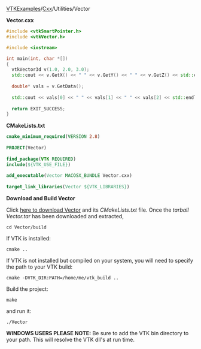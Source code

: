 [VTKExamples](/home/)/[Cxx](/Cxx)/Utilities/Vector

**Vector.cxx**
```c++
#include <vtkSmartPointer.h>
#include <vtkVector.h>

#include <iostream>

int main(int, char *[])
{
  vtkVector3d v(1.0, 2.0, 3.0);
  std::cout << v.GetX() << " " << v.GetY() << " " << v.GetZ() << std::endl;
    
  double* vals = v.GetData();
  
  std::cout << vals[0] << " " << vals[1] << " " << vals[2] << std::endl;
  
  return EXIT_SUCCESS;
}
```
**CMakeLists.txt**
```cmake
cmake_minimum_required(VERSION 2.8)
 
PROJECT(Vector)
 
find_package(VTK REQUIRED)
include(${VTK_USE_FILE})
 
add_executable(Vector MACOSX_BUNDLE Vector.cxx)
 
target_link_libraries(Vector ${VTK_LIBRARIES})
```

**Download and Build Vector**

Click [here to download Vector](https://github.com/lorensen/VTKWikiExamplesTarballs/raw/master/Vector.tar) and its *CMakeLists.txt* file.
Once the *tarball Vector.tar* has been downloaded and extracted,
```
cd Vector/build 
```
If VTK is installed:
```
cmake ..
```
If VTK is not installed but compiled on your system, you will need to specify the path to your VTK build:
```
cmake -DVTK_DIR:PATH=/home/me/vtk_build ..
```
Build the project:
```
make
```
and run it:
```
./Vector
```
**WINDOWS USERS PLEASE NOTE:** Be sure to add the VTK bin directory to your path. This will resolve the VTK dll's at run time.


